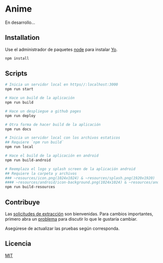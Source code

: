 # Anime

En desarrollo...

## Installation

Use el administrador de paquetes [node](https://nodejs.org/es/) para instalar [Yo](https://github.com/itskreisler/anime).

```bash
npm install
```

## Scripts

```bash
# Inicia un servidor local en https//:localhost:3000
npm run start

# Hace un build de la aplicación
npm run build

# Hace un despliegue a github pages
npm run deploy

# Otra forma de hacer build de la aplicación
npm run docs

# Inicia un servidor local con los archivos estaticos
## Requiere `npm run build`
npm run local

# Hace el build de la aplicación en android
npm run build-android

# Reemplaza el logo y splash screen de la aplicación android
## Requiere la carpeta y archivos 
### ~resources/icon.png(1024x1024) & ~resources/splash.png(1920x1920)
#### ~resources/android/icon-background.png(1024x1024) & ~resources/android/icon-foreground.png(1024x1024)
npm run build-resources
```

## Contribuye
Las [solicitudes de extracción](https://github.com/itskreisler/anime/pulls) son bienvenidas. Para cambios importantes, primero abra un [problema](https://github.com/itskreisler/anime/issues) para discutir lo que le gustaría cambiar.

Asegúrese de actualizar las pruebas según corresponda.

## Licencia
[MIT](https://choosealicense.com/licenses/mit/)